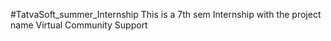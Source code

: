 #TatvaSoft_summer_Internship
This is a 7th sem Internship with the project name Virtual Community Support
